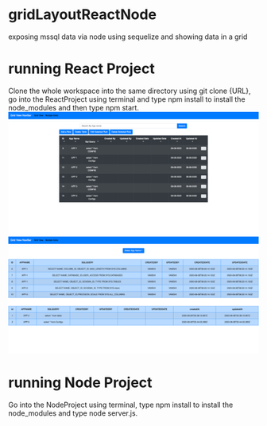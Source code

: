 # gridLayoutReactNode
exposing mssql data via node using sequelize and showing data in a grid 
# running React Project
Clone the whole workspace into the same directory using git clone {URL}, go into the ReactProject using terminal and type npm install to install the node_modules and then type npm start.
![Screenshot](screenshot-1.png)
![Screenshot](screenshot-2.png)
# running Node Project
Go into the NodeProject using terminal, type npm install to install the node_modules and type node server.js.

